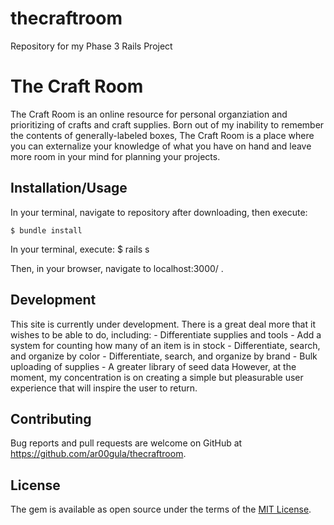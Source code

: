 # thecraftroom
Repository for my Phase 3 Rails Project


# The Craft Room

The Craft Room is an online resource for personal organziation and prioritizing of crafts and craft supplies. Born out of my inability to remember the contents of generally-labeled boxes, The Craft Room is a place where you can externalize your knowledge of what you have on hand and leave more room in your mind for planning your projects.

## Installation/Usage

In your terminal, navigate to repository after downloading, then execute:

    $ bundle install

In your terminal, execute: 
    $ rails s

Then, in your browser, navigate to localhost:3000/ .

## Development

This site is currently under development. There is a great deal more that it wishes to be able to do, including:
    - Differentiate supplies and tools
    - Add a system for counting how many of an item is in stock
    - Differentiate, search, and organize by color
    - Differentiate, search, and organize by brand
    - Bulk uploading of supplies
    - A greater library of seed data
However, at the moment, my concentration is on creating a simple but pleasurable user experience that will inspire the user to return.

## Contributing

Bug reports and pull requests are welcome on GitHub at https://github.com/ar00gula/thecraftroom.


## License

The gem is available as open source under the terms of the [MIT License](https://opensource.org/licenses/MIT).

